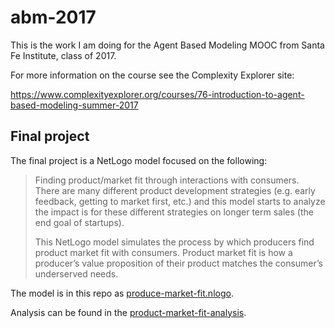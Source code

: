 # abm-2017

This is the work I am doing for the Agent Based Modeling MOOC from Santa Fe Institute, class of 2017. 

For more information on the course see the Complexity Explorer site:

https://www.complexityexplorer.org/courses/76-introduction-to-agent-based-modeling-summer-2017

## Final project

The final project is a NetLogo model focused on the following:

>Finding product/market fit through interactions with consumers. There are many different product development strategies (e.g. early feedback, getting to market first, etc.) and this model starts to analyze the impact is for these different strategies on longer term sales (the end goal of startups).
>
>This NetLogo model simulates the process by which producers find product market fit with consumers. Product market fit is how a producer’s value proposition of their product matches the consumer’s underserved needs.

The model is in this repo as [produce-market-fit.nlogo](https://github.com/chrizbo/abm-2017/blob/master/product-market-fit.nlogo).

Analysis can be found in the [product-market-fit-analysis](https://github.com/chrizbo/abm-2017/blob/master/product-market-fit-analysis.ipynb).